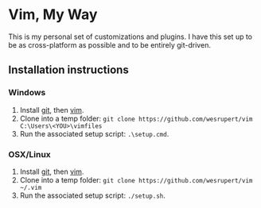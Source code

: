 # Vim, My Way
This is my personal set of customizations and plugins. I have this set up to be as cross-platform as possible and to be entirely git-driven.

## Installation instructions

### Windows
1. Install [git](https://git-scm.com/download), then [vim](http://www.vim.org/download.php).
2. Clone into a temp folder: `git clone https://github.com/wesrupert/vim C:\Users\<YOU>\vimfiles`
3. Run the associated setup script: `.\setup.cmd`.

### OSX/Linux
1. Install [git](https://git-scm.com/download), then [vim](http://www.vim.org/download.php).
2. Clone into a temp folder: `git clone https://github.com/wesrupert/vim ~/.vim`
3. Run the associated setup script: `./setup.sh`.
